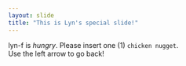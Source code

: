```yaml
---
layout: slide
title: "This is Lyn's special slide!"
---
```

lyn-f is *hungry*. Please insert one (1) `chicken nugget`.  
Use the left arrow to go back!